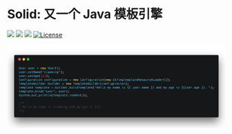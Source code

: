 # Solid: 又一个 Java 模板引擎

[![](https://travis-ci.org/zhangyingwei/Solid.svg?branch=master)](https://travis-ci.org/zhangyingwei/Solid)
[![](https://img.shields.io/badge/language-java-orange.svg)]()
[![](https://img.shields.io/badge/jdk-1.8-green.svg)]()
[![License](http://img.shields.io/:license-apache-blue.svg)](http://www.apache.org/licenses/LICENSE-2.0.html)

![实例代码](img/solid.png)

